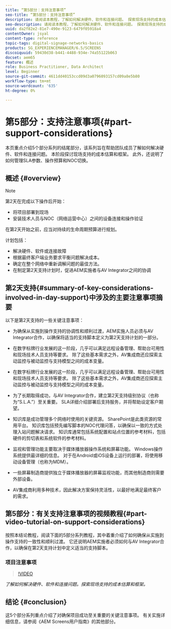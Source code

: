 ```yaml
---
title: “第5部分：支持注意事项”
seo-title: “第5部分：支持注意事项”
description: 请阅读本教程，了解如何解决硬件、软件和连接问题。 探索现场支持的成本估算和框架。 此外，了解如何管理SLA参数、操作预算和NOC切换。
seo-description: 请阅读本教程，了解如何解决硬件、软件和连接问题。 探索现场支持的成本估算和框架。 此外，了解如何管理SLA参数、操作预算和NOC切换。
uuid: da2f82e2-81e7-490e-9123-6479f05918a4
contentOwner: jsyal
content-type: reference
topic-tags: digital-signage-networks-basics
products: SG_EXPERIENCEMANAGER/6.5/SCREENS
discoiquuid: 59430d38-b441-4488-934e-74a55122b063
docset: aem65
feature: 概述
role: Business Practitioner, Data Architect
level: Beginner
source-git-commit: 4611dd40153ccd09d3a0796093157cd09a8e5b80
workflow-type: tm+mt
source-wordcount: '635'
ht-degree: 0%

---
```



# 第5部分：支持注意事项{#part-support-considerations}

本页重点介绍5个部分系列的结尾部分，该系列旨在帮助团队成员了解如何解决硬件、软件和连接问题。 本阶段探讨现场支持的成本估算和框架。 此外，还说明了如何管理SLA参数、操作预算和NOC切换。

## 概述 {#overview}

>[!NOTE]
>
>第2天在完成以下操作后开始：
>
>* 将项目部署到现场
>* 安装技术人员与NOC（网络运营中心）之间的设备连接和操作验证

>
>
在第2天开始之前，应当对持续的生命周期预算进行规划。

计划包括：

* 解决硬件、软件或连接故障
* 根据最终客户端业务要求平衡问题解决成本。
* 确定在整个网络中重新调解问题的最佳方法。
* 在制定第2天支持计划时，促进AEM实施者与AV Integrator之间的协调

## 第2天支持{#summary-of-key-considerations-involved-in-day-support}中涉及的主要注意事项摘要

以下是第2天支持的一些关键注意事项：

* 为确保从实施到操作支持的协调性和顺利过渡，AEM实施人员必须与AV Integrator合作，以确保将适当的支持脚本定义为第2天支持计划的一部分。
* 在数字标牌行业发展的这一阶段，几乎可以满足远程设备管理、帮助台可用性和现场技术人员支持等要求。 除了这些基本需求之外，AV集成商还应探索主动监控与被动监控与支持模型之间的成本变量。

* 在数字标牌行业发展的这一阶段，几乎可以满足远程设备管理、帮助台可用性和现场技术人员支持等要求。 除了这些基本需求之外，AV集成商还应探索主动监控与被动监控与支持模型之间的成本变量。
* 为了长期取得成功，与AV Integrator合作，建立第2天支持级别协议（也称为“S.L.A.”）至关重要。 SLA详细介绍部署后支持服务，并将帮助设定客户期望。
* 知识库是成功管理多个网络时使用的关键资源。 SharePoint是此类资源的常用平台。 知识库包括预先编写脚本的NOC代理问答，以确保以一致的方式处理入站问题解决请求。 知识库通常包括系统配置和站点位置的参考材料，包括硬件的剪切表和系统软件的参考材料。
* 监视和管理功能主要取决于媒体播放器操作系统和屏幕功能。 Windows操作系统提供最详细的信息。 对于在Android或iOS设备上运行的部署，将使用移动设备管理（也称为MDM）。
* 一些屏幕制造商提供独立于媒体播放器的屏幕监视功能，而其他制造商则需要外部设备。
* AV集成商利用多种技术，因此解决方案保持灵活性，以最好地满足最终客户的需求。

## 第5部分：有关支持注意事项的视频教程{#part-video-tutorial-on-support-considerations}

按照本结论教程，阅读下面的5部分系列教程，其中着重介绍了如何确保从实施到操作支持的一致性和顺利过渡。 它还说明AEM实施者必须如何与AV Integrator合作，以确保在第2天支持计划中定义适当的支持脚本。

### 项目注意事项

>[!VIDEO](https://video.tv.adobe.com/v/28383)

*了解如何解决硬件、软件和连接问题。探索现场支持的成本估算和框架。*

## 结论 {#conclusion}

这5个部分系列重点介绍了对确保项目成功至关重要的关键注意事项。 有关实施详细信息，请参阅《AEM Screens用户指南》的其他部分。

